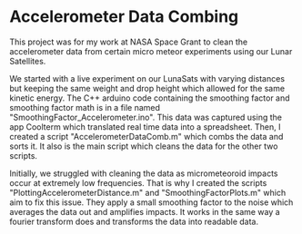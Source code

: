 # Accelerometer Data Combing
This project was for my work at NASA Space Grant to clean the accelerometer data from certain micro meteor experiments using our Lunar Satellites.

We started with a live experiment on our LunaSats with varying distances but keeping the same weight and drop height which allowed for the same kinetic energy. The C++ arduino code containing the smoothing factor and smoothing factor math is in a file named "SmoothingFactor_Accelerometer.ino". This data was captured using the app Coolterm which translated real time data into a spreadsheet. Then, I created a script "AccelerometerDataComb.m" which combs the data and sorts it. It also is the main script which cleans the data for the other two scripts. 

Initially, we struggled with cleaning the data as micrometeoroid impacts occur at extremely low frequencies. That is why I created the scripts "PlottingAccelerometerDistance.m" and "SmoothingFactorPlots.m" which aim to fix this issue. They apply a small smoothing factor to the noise which averages the data out and amplifies impacts. It works in the same way a fourier transform does and transforms the data into readable data. 
